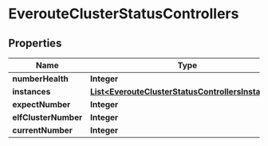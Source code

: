 

# EverouteClusterStatusControllers


## Properties

Name | Type | Description | Notes
------------ | ------------- | ------------- | -------------
**numberHealth** | **Integer** |  | 
**instances** | [**List&lt;EverouteClusterStatusControllersInstances&gt;**](EverouteClusterStatusControllersInstances.md) |  |  [optional]
**expectNumber** | **Integer** |  | 
**elfClusterNumber** | **Integer** |  | 
**currentNumber** | **Integer** |  | 




